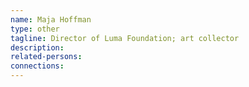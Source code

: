 ```yaml
---
name: Maja Hoffman
type: other
tagline: Director of Luma Foundation; art collector
description:
related-persons:
connections:
---
```

